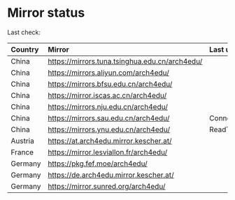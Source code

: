 <script src="./time.js"></script>
# Mirror status
Last check: <script type="text/javascript">localize(1689139142.217552);</script>

|Country|Mirror|Last update|
|:------|:-----|:----------|
|China|https://mirrors.tuna.tsinghua.edu.cn/arch4edu/|<script type="text/javascript">localize(1689100436);</script>|
|China|https://mirrors.aliyun.com/arch4edu/|<script type="text/javascript">localize(1689057457);</script>|
|China|https://mirrors.bfsu.edu.cn/arch4edu/|<script type="text/javascript">localize(1689100436);</script>|
|China|https://mirror.iscas.ac.cn/arch4edu/|<script type="text/javascript">localize(1689100436);</script>|
|China|https://mirrors.nju.edu.cn/arch4edu/|<script type="text/javascript">localize(1689057457);</script>|
|China|https://mirrors.sau.edu.cn/arch4edu/|ConnectionError|
|China|https://mirrors.ynu.edu.cn/arch4edu/|ReadTimeout|
|Austria|https://at.arch4edu.mirror.kescher.at/|<script type="text/javascript">localize(1689100436);</script>|
|France|https://mirror.lesviallon.fr/arch4edu/|<script type="text/javascript">localize(1689100436);</script>|
|Germany|https://pkg.fef.moe/arch4edu/|<script type="text/javascript">localize(1689100436);</script>|
|Germany|https://de.arch4edu.mirror.kescher.at/|<script type="text/javascript">localize(1689100436);</script>|
|Germany|https://mirror.sunred.org/arch4edu/|<script type="text/javascript">localize(1689100436);</script>|

<script src="./tablefilter/tablefilter.js"></script>
<script src="./table.js"></script>